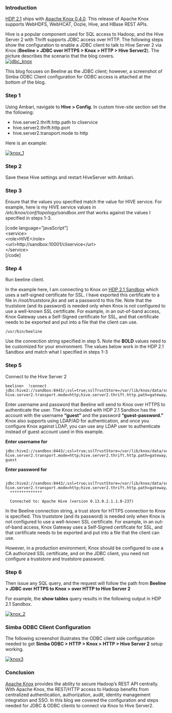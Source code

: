 ### Introduction

[HDP 2.1](http://hortonworks.com/hdp/whats-new/ "HDP 2.1") ships with [Apache Knox 0.4.0](http://hortonworks.com/blog/announcing-apache-knox-gateway-0-4-0-hadoop-security/ "Apache Knox"). This release of Apache Knox supports WebHDFS, WebHCAT, Oozie, Hive, and HBase REST APIs.

Hive is a popular component used for SQL access to Hadoop, and the Hive Server 2 with Thrift supports JDBC access over HTTP. The following steps show the configuration to enable a JDBC client to talk to Hive Server 2 via Knox (**Beeline > JDBC over HTTPS > Knox > HTTP > Hive Server2**). The picture describes the scenario that the blog covers.  
[![jdbc_knox](http://hortonworks.com/wp-content/uploads/2014/08/jdbc_knox.png)](http://hortonworks.com/wp-content/uploads/2014/08/jdbc_knox.png)

This blog focuses on Beeline as the JDBC client; however, a screenshot of Simba ODBC Client configuration for ODBC access is attached at the bottom of the blog.

### Step 1

Using Ambari, navigate to **Hive > Config**. In custom hive-site section set the the following:

*   hive.server2.thrift.http.path to cliservice
*   hive.server2.thrift.http.port
*   hive.server2.transport.mode to http

Here is an example:

[![knox_1](http://hortonworks.com/wp-content/uploads/2014/08/knox_1.png)](http://hortonworks.com/wp-content/uploads/2014/08/knox_1.png)

### Step 2

Save these Hive settings and restart HiveServer with Ambari.

### Step 3

Ensure that the values you specified match the value for HIVE service. For example, here is my HIVE service values in _/etc/knox/conf/topology/sandbox.xml_ that works against the values I specified in steps 1-3.

[code language=”javaScript”]  
&lt;service&gt;  
&lt;role&gt;HIVE&lt;/role&gt;  
&lt;url&gt;http://sandbox:10001/cliservice&lt;/url&gt;  
&lt;/service&gt;  
[/code]

### Step 4

Run beeline client.

In the example here, I am connecting to Knox on [HDP 2.1 Sandbox](http://hortonworks.com/products/hortonworks-sandbox/ "HDP Sandbox 2.1") which uses a self-signed certificate for SSL. I have exported this certificate to a file in _/root/truststore.jks_ and set a password to this file. Note that the truststore (and its password) is needed only when Knox is not configured to use a well-known SSL certificate. For example, in an out-of-band access, Knox Gateway uses a Self-Signed certificate for SSL, and that certificate needs to be exported and put into a file that the client can use.

`/usr/bin/beeline`

Use the connection string specified in step 5\. Note the **BOLD** values need to be customized for your environment. The values below work in the HDP 2.1 Sandbox and match what I specified in steps 1-3

### Step 5

Connect to the Hive Server 2

    beeline>  !connect jdbc:hive2://sandbox:8443/;ssl=true;sslTrustStore=/var/lib/knox/data/security/keystores/gateway.jks;trustStorePassword=knox?hive.server2.transport.mode=http;hive.server2.thrift.http.path=gateway/sandbox/hive

Enter username and password that Beeline will send to Knox over HTTPS to authenticate the user. The Knox included with HDP 2.1 Sandbox has the account with the username **“guest”** and the password **“guest-password.”** Knox also supports using LDAP/AD for authentication, and once you configure Knox against LDAP, you can use any LDAP user to authenticate instead of guest account used in this example.

**Enter username for**  

    jdbc:hive2://sandbox:8443/;ssl=true;sslTrustStore=/var/lib/knox/data/security/keystores/gateway.jks;trustStorePassword=knox?hive.server2.transport.mode=http;hive.server2.thrift.http.path=gateway/sandbox/hive: guest

**Enter password for**  

      jdbc:hive2://sandbox:8443/;ssl=true;sslTrustStore=/var/lib/knox/data/security/keystores/gateway.jks;trustStorePassword=knox?hive.server2.transport.mode=http;hive.server2.thrift.http.path=gateway/sandbox/hive: 
      **************

      Connected to: Apache Hive (version 0.13.0.2.1.1.0-237)

In the Beeline connection string, a trust store for HTTPS connection to Knox is specified. This truststore (and its password) is needed only when Knox is not configured to use a well-known SSL certificate. For example, in an out-of-band access, Knox Gateway uses a Self-Signed certificate for SSL, and that certificate needs to be exported and put into a file that the client can use.

However, in a production environment, Knox should be configured to use a CA authorized SSL certificate, and on the JDBC client, you need not configure a truststore and truststore password.

### Step 6

Then issue any SQL query, and the request will follow the path from **Beeline > JDBC over HTTPS to Knox > over HTTP to Hive Server 2**

For example, the **show tables** query results in the following output in HDP 2.1 Sandbox.

[![knox_2](http://hortonworks.com/wp-content/uploads/2014/08/knox_2.png)](http://hortonworks.com/wp-content/uploads/2014/08/knox_2.png)

### Simba ODBC Client Configuration

The following screenshot illustrates the ODBC client side configuration needed to get **Simba ODBC > HTTP > Knox > HTTP > Hive Server 2** setup working.

[![knox3](http://hortonworks.com/wp-content/uploads/2014/08/knox3.png)](http://hortonworks.com/wp-content/uploads/2014/08/knox3.png)

### Conclusion

[Apache Knox](http://hortonworks.com/hadoop/knox-gateway/ "Apache Knox") provides the ability to secure Hadoop’s REST API centrally. With Apache Knox, the REST/HTTP access to Hadoop benefits from centralized authentication, authorization, audit, identity management integration and SSO. In this blog we covered the configuration and steps needed for JDBC & ODBC clients to connect via Knox to Hive Server2.